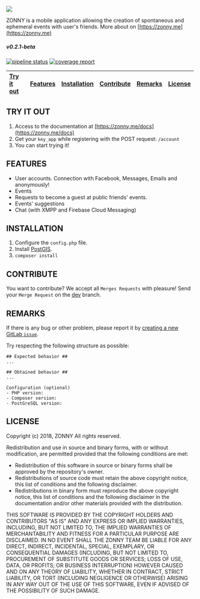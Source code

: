 ![](https://cdn.pbrd.co/images/Hp02HzE.png)

ZONNY is a mobile application allowing the creation of spontaneous and ephemeral events with user's friends. More about on [https://zonny.me](https://zonny.me)

##### v0.2.1-beta 

[![pipeline status](https://gitlab.com/baudev/ZONNY_API/badges/v0.2.1-beta/pipeline.svg)](https://gitlab.com/baudev/ZONNY_API/commits/v0.2.1-beta)
[![coverage report](https://gitlab.com/baudev/ZONNY_API/badges/v0.2.1-beta/coverage.svg)](https://gitlab.com/baudev/ZONNY_API/commits/v0.2.1-beta)

| [Try it out](#try-it-out) | [Features](#features) | [Installation](#installation) | [Contribute](#contribute) | [Remarks](#remarks) | [License](#license) |
| :----------- | :------: | ------------: | :----------- | :------: | ------------: |

## TRY IT OUT
 1. Access to the documentation at [https://zonny.me/docs](https://zonny.me/docs)
 2. Get your `key_app` while registering with the POST request: `/account`
 3. You can start trying it!


## FEATURES

- User accounts. Connection with Facebook, Messages, Emails and anonymously!
- Events
- Requests to become a guest at public friends' events.
- Events' suggestions
- Chat (with XMPP and Firebase Cloud Messaging)

## INSTALLATION

 1. Configure the `config.php` file. 
 2. Install [PostGIS](https://postgis.net/).
 3. ```composer install```


## CONTRIBUTE

You want to contribute? We accept all `Merges Requests` with pleasure!
Send your `Merge Request` on the [dev](https://gitlab.com/baudev/ZONNY_API/tree/master/dev) branch.

## REMARKS

If there is any bug or other problem, please report it by [creating a new GitLab `issue`](https://gitlab.com/baudev/ZONNY_API/issues/new).

Try respecting the following structure as possible:

```
## Expected behavior ##
...

## Obtained behavior ##
...

Configuration (optional)
- PHP version:
- Composer version: 
- PostGreSQL version:
```

## LICENSE

Copyright (c) 2018, ZONNY
All rights reserved. 

Redistribution and use in source and binary forms, with or without modification, are permitted provided that the following conditions are met: 
* Redistribution of this software in source or binary forms shall be approved by the repository's owner.
* Redistributions of source code must retain the above copyright notice, this list of conditions and the following disclaimer. 
* Redistributions in binary form must reproduce the above copyright notice, this list of conditions and the following disclaimer in the documentation and/or other materials provided with the distribution.

THIS SOFTWARE IS PROVIDED BY THE COPYRIGHT HOLDERS AND CONTRIBUTORS "AS IS" AND ANY EXPRESS OR IMPLIED WARRANTIES, INCLUDING, BUT NOT LIMITED TO, THE IMPLIED WARRANTIES OF MERCHANTABILITY AND FITNESS FOR A PARTICULAR PURPOSE ARE DISCLAIMED. IN NO EVENT SHALL THE ZONNY TEAM BE LIABLE FOR ANY DIRECT, INDIRECT, INCIDENTAL, SPECIAL, EXEMPLARY, OR CONSEQUENTIAL DAMAGES (INCLUDING, BUT NOT LIMITED TO, PROCUREMENT OF SUBSTITUTE GOODS OR SERVICES; LOSS OF USE, DATA, OR PROFITS; OR BUSINESS INTERRUPTION) HOWEVER CAUSED AND ON ANY THEORY OF LIABILITY, WHETHER IN CONTRACT, STRICT LIABILITY, OR TORT (INCLUDING NEGLIGENCE OR OTHERWISE) ARISING IN ANY WAY OUT OF THE USE OF THIS SOFTWARE, EVEN IF ADVISED OF THE POSSIBILITY OF SUCH DAMAGE. 